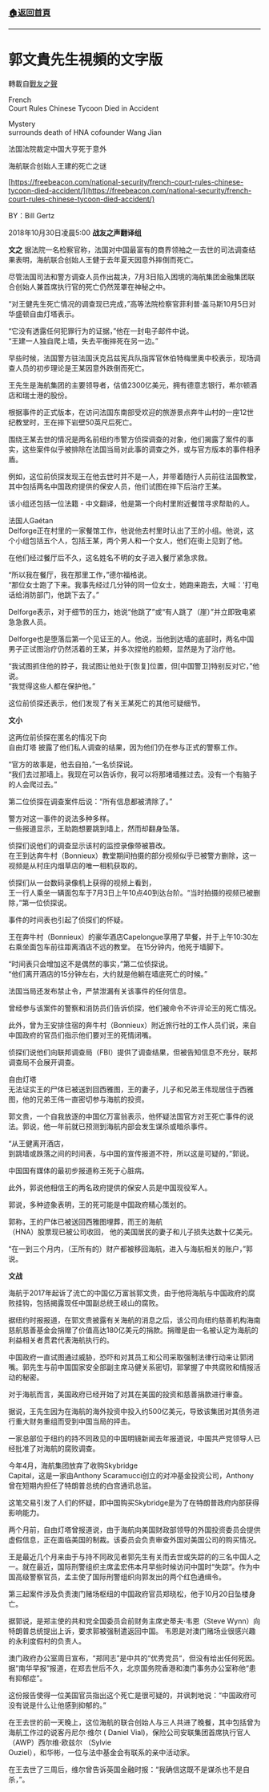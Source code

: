 ###  [:house:返回首頁](https://github.com/ourhimalayas/txt)
---
# 郭文貴先生視頻的文字版
轉載自[戰友之聲](http://littleantvoice.blogspot.com)

French<br>Court Rules Chinese Tycoon Died in Accident

Mystery<br>surrounds death of HNA cofounder Wang Jian

法国法院裁定中国大亨死于意外

海航联合创始人王建的死亡之谜

[https://freebeacon.com/national-security/french-court-rules-chinese-tycoon-died-accident/](https://freebeacon.com/national-security/french-court-rules-chinese-tycoon-died-accident/)

BY：Bill Gertz

2018年10月30日凌晨5:00
**战友之声翻译组**


**文之**
据法院一名检察官称，法国对中国最富有的商界领袖之一去世的司法调查结果表明，海航联合创始人王健于去年夏天因意外摔倒而死亡。


尽管法国司法和警方调查人员作出裁决，7月3日陷入困境的海航集团金融集团联合创始人兼首席执行官的死亡仍然笼罩在神秘之中。

“对王健先生死亡情况的调查现已完成，”高等法院检察官菲利普·盖马斯10月5日对华盛顿自由灯塔表示。

“它没有透露任何犯罪行为的证据，”他在一封电子邮件中说。<br>“王建一人独自爬上墙，失去平衡摔死在另一边。”

早些时候，法国警方驻法国沃克吕兹宪兵队指挥官休伯特梅里奥中校表示，现场调查人员的初步理论是王某因意外跌倒而死亡。

王先生是海航集团的主要领导者，估值2300亿美元，拥有德意志银行，希尔顿酒店和瑞士港的股份。

根据事件的正式版本，在访问法国东南部受欢迎的旅游景点奔牛山村的一座12世纪教堂时，王在摔下岩壁50英尺后死亡。

围绕王某去世的情况是两名前纽约市警方侦探调查的对象，他们揭露了案件的事实，这些案件似乎被排除在法国当局对此事的调查之外，或与官方版本的事件相矛盾。

例如，这位前侦探发现王在他去世时并不是一人，并带着随行人员前往法国教堂，其中包括两名中国政府提供的保安人员，他们试图在摔下后治疗王某。

该小组还包括一位法籍 - 中文翻译，他是第一个向村里附近餐馆寻求帮助的人。

法国人Gaétan<br>Delforge正在村里的一家餐馆工作，他说他去村里时认出了王的小组。他说，这个小组包括五个人，包括王某，两个男人和一个女人，他们在街上见到了他。

在他们经过餐厅后不久，这名姓名不明的女子进入餐厅紧急求救。

“所以我在餐厅，我在那里工作，”德尔福格说。<br>“那位女士跑了下来。我事先经过几分钟的同一位女士，她跑来跑去，大喊：'打电话给消防部门，他跳下去了。”

Delforge表示，对于细节的压力，她说“他跳了”或“有人跳了（崖）”并立即致电紧急急救人员。

Delforge也是堕落后第一个见证王的人。他说，当他到达墙的底部时，两名中国男子正试图治疗仍然活着的王某，并多次捏他的脸颊，显然是为了治疗他。

“我试图抓住他的脖子，我试图让他处于[恢复]位置，但[中国警卫]特别反对它，”他说。<br>“我觉得这些人都在保护他。”

这位前侦探还表示，他们发现了有关王某死亡的其他可疑细节。


**文小**

这两位前侦探在匿名的情况下向<br>自由灯塔 披露了他们私人调查的结果，因为他们仍在参与正式的警察工作。

“官方的故事是，他去自拍，”一名侦探说。<br>“我们去过那墙上。我现在可以告诉你，我可以将那堵墙推过去。没有一个有脑子的人会爬过去。”

第二位侦探在调查案件后说：“所有信息都被清除了。”

警方对这一事件的说法多种多样。<br>一些报道显示，王助跑想要跳到墙上，然而却翻身坠落。

侦探们说他们的调查显示该村的监控录像带被篡改。<br>在王到达奔牛村（Bonnieux）教堂期间拍摄的部分视频似乎已被警方删除，这一视频是从村庄内烟草店的唯一相机获取的。

侦探们从一台数码录像机上获得的视频上看到，<br>王一行人乘坐一辆面包车于7月3日上午10点40到达台阶。“当时拍摄的视频已被删除，”第一位侦探说。

事件的时间表也引起了侦探们的怀疑。

王在奔牛村（Bonnieux）的豪华酒店Capelongue享用了早餐，并于上午10:30左右乘坐面包车前往距离酒店不远的教堂。 在15分钟内，他死于墙脚下。

“时间表只会增加这不是偶然的事实，”第二位侦探说。<br>“他们离开酒店的15分钟左右，大约就是他躺在墙底死亡的时候。”

法国当局还发布禁止令，严禁泄漏有关该事件的任何信息。

曾经参与该案件的警察和消防员们告诉侦探，他们被命令不许评论王的死亡情况。

此外，曾为王安排住宿的奔牛村（Bonnieux）附近旅行社的工作人员们说，来自中国政府的官员们指示他们要对王的死情闭嘴。

侦探们说他们向联邦调查局（FBI）提供了调查结果，但被告知信息不充分，联邦调查局不会展开调查。

自由灯塔<br>无法证实王的尸体已被送到回西雅图，王的妻子，儿子和兄弟王伟现居住于西雅图，他的兄弟王伟一直密切参与海航的投资。

郭文贵，一个自我放逐的中国亿万富翁表示，他怀疑法国官方对王死亡事件的说法。郭说，他一年前就已预测到海航内部会发生谋杀或暗杀事件。

“从王健离开酒店，<br>到跳墙或跌落之间的时间表，与中国的宣传报道不符，所以这是可疑的，”郭说。

中国国有媒体的最初步报道称王死于心脏病。

此外，郭说他相信王的两名政府提供的保安人员是中国现役军人。

郭说，多种迹象表明，王的死可能是中国政府精心策划的。

郭称，王的尸体已被送回西雅图埋葬，而王的海航<br>（HNA）股票现已被公司收回， 他的美国居民的妻子和儿子损失达数十亿美元。

“在一到三个月内，（王所有的）财产都被移回海航，进入与海航相关的账户，”郭说。

**文战**

海航于2017年起诉了流亡的中国亿万富翁郭文贵，由于他将海航与中国政府的腐败挂钩，包括揭露现任中国副总统王岐山的腐败。

据纽约时报报道，在郭文贵披露有关海航的消息之后，该公司向纽约慈善机构海南慈航慈善基金会捐赠了价值高达180亿美元的捐款。捐赠是由一名被认定为海航的利益相关者贯君代表海航执行的。

中国政府一直试图通过威胁，恐吓和对其员工和公司采取强制法律行动来让郭闭嘴。郭先生与前中国国家安全部副主席马健关系密切，郭掌握了中共腐败和情报活动的秘密。

对于海航而言，美国政府已经开始了对其在美国的投资和慈善捐款进行审查。

据说，王先生因为在海航的海外投资中投入约500亿美元，导致该集团对其债务进行重大财务重组而受到中国当局的抨击。

一家总部位于纽约的持不同政见的中国明镜新闻去年报道说，中国共产党领导人已经批准了对海航的腐败调查。

今年4月，海航集团放弃了收购Skybridge<br>Capital，这是一家由Anthony Scaramucci创立的对冲基金投资公司，Anthony曾在短期内担任了特朗普总统的白宫通讯总监。

这笔交易引发了人们的怀疑，即中国购买Skybridge是为了在特朗普政府内部获得影响能力。

两个月前，自由灯塔曾报道说，由于海航向美国财政部领导的外国投资委员会提供虚假信息，正在面临美国的制裁。该委员会负责审查外国对美国公司的购买情况。

王是最近几个月来由于与持不同政见者郭先生有关而去世或失踪的的三名中国人之一。就在最近，国际刑警组织主席孟宏伟本月早些时候访问中国时“失踪“。作为中国高级警察官员，孟主使了国际刑警组织向郭发出的两个红色通缉令。

第三起案件涉及负责澳门赌场枢纽的中国政府官员郑晓松，他于10月20日坠楼身亡。

据郭说，是郑主使的共和党全国委员会前财务主席史蒂夫·韦恩（Steve Wynn）向特朗普总统提出上诉，要求郭被强制遣返回中国。 韦恩是对澳门赌场业很感兴趣的永利度假村的负责人。

澳门政府办公室周日宣布，“郑同志”是中共的“优秀党员“，但没有给出任何死因。据“南华早报”报道，在郑去世后不久，北京国务院香港和澳门事务办公室称他“患有抑郁症”。

这份报告使得一位美国官员指出这个死亡是很可疑的，并讽刺地说：“中国政府可没有说是什么让他感到抑郁的。”

在王去世的前一天晚上，这位海航的联合创始人与三人共进了晚餐，其中包括曾为海航工作过的说客丹尼尔·维尔 ( Daniel Vial)，保险公司安联集团首席执行官人（AWP）西尔维·欧兹尔 （Sylvie<br>Ouziel），和华彬，一位与法中基金会有联系的亲中活动家。

在王去世了三周后，维尔曾告诉英国金融时报：“我确信这既不是谋杀也不是自杀，”。